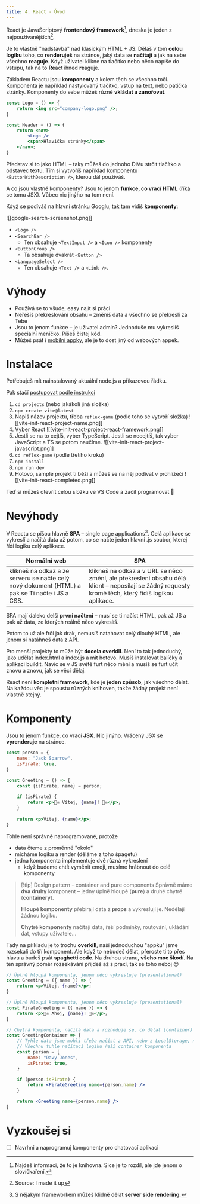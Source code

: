 ```yaml
---
title: 4. React - Úvod
---
```

React je JavaScriptový **frontendový framework**[^1], dneska je jeden z nejpoužívanějších[^2].

Je to vlastně "nadstavba" nad klasickým HTML + JS. Děláš v tom **celou logiku** toho, co **renderuješ** na stránce, jaký data se **načítají** a jak na sebe všechno **reaguje**. Když uživatel klikne na tlačítko nebo něco napíše do vstupu, tak na to **Re**act ihned **re**aguje.

Základem Reactu jsou **komponenty** a kolem těch se všechno točí. Komponenta je například nastylovaný tlačítko, vstup na text, nebo patička stránky. Komponenty do sebe můžeš různě **vkládat a zanořovat**.

```jsx
const Logo = () => {
	return <img src="company-logo.png" />;
}

const Header = () => {
	return <nav>
		<Logo />		
		<span>Hlavička stránky</span>
	</nav>;
}
```

Představ si to jako HTML – taky můžeš do jednoho DIVu strčit tlačítko a odstavec textu. Tím si vytvoříš například komponentu `<ButtonWithDescription />`, kterou dál používáš.

A co jsou vlastně komponenty? Jsou to jenom **funkce, co vrací HTML** (říká se tomu JSX). Vůbec nic jinýho na tom není.

Když se podíváš na hlavní stránku Googlu, tak tam vidíš **komponenty**:

![[google-search-screenshot.png]]

- `<Logo />`
- `<SearchBar />`
	- Ten obsahuje `<TextInput />` a `<Icon />` komponenty
- `<ButtonGroup />`
	- Ta obsahuje dvakrát `<Button />`
- `<LanguageSelect />`
	- Ten obsahuje `<Text />` a `<Link />`.
# Výhody
- Používá se to všude, easy najít si práci
- Neřešíš překreslování obsahu – změníš data a všechno se překreslí za Tebe
- Jsou to jenom funkce – je uživatel admin? Jednoduše mu vykreslíš speciální meníčko. Píšeš čistej kód.
- Můžeš psát i [mobilní appky](https://reactnative.dev/), ale je to dost jiný od webových appek.
# Instalace
Potřebuješ mít nainstalovaný aktuální node.js a příkazovou řádku.

Pak stačí [postupovat podle instrukcí](https://vite.dev/guide/#scaffolding-your-first-vite-project)

1. `cd projects` (nebo jakákoli jiná složka)
2. `npm create vite@latest`
3. Napiš název projektu, třeba `reflex-game` (podle toho se vytvoří složka)
   ![[vite-init-react-project-name.png]]
4. Vyber React
   ![[vite-init-react-project-react-framework.png]]
5. Jestli se na to cejtíš, vyber TypeScript. Jestli se necejtíš, tak vyber JavaScript a TS se potom naučíme.
   ![[vite-init-react-project-javascript.png]]
6. `cd reflex-game` (podle třetího kroku)
7. `npm install`
8. `npm run dev`
9. Hotovo, sample projekt ti běží a můžeš se na něj podívat v prohlížeči
   ![[vite-init-react-completed.png]]

Teď si můžeš otevřít celou složku ve VS Code a začít programovat 🥳
# Nevýhody
V Reactu se píšou hlavně **SPA** – single page applications[^3]. Celá aplikace se vykreslí a načítá data až potom, co se načte jeden hlavní .js soubor, kterej řídí logiku celý aplikace.

| **Normální web**                                                                               | **SPA**                                                                                                                                             |
| ---------------------------------------------------------------------------------------------- | --------------------------------------------------------------------------------------------------------------------------------------------------- |
| klikneš na odkaz a ze serveru se načte celý nový dokument (HTML) a pak se Ti načte i JS a CSS. | klikneš na odkaz a v URL se něco změní, ale překreslení obsahu dělá klient – neposílají se žádný requesty kromě těch, který řídíš logikou aplikace. |

SPA mají daleko delší **první načtení** – musí se ti načíst HTML, pak až JS a pak až data, ze kterých reálně něco vykreslíš.

Potom to už ale frčí jak drak, nemusíš natahovat celý dlouhý HTML, ale jenom si natáhneš data z API.

Pro menší projekty to může být **docela overkill**. Není to tak jednoduchý, jako udělat index.html a index.js a mít hotovo. Musíš instalovat balíčky a aplikaci buildit. Navíc se v JS světě furt něco mění a musíš se furt učit znovu a znovu, jak se věci dělaj.

React není **kompletní framework**, kde je **jeden způsob**, jak všechno dělat. Na každou věc je spoustu různých knihoven, takže žádný projekt není vlastně stejný.
# Komponenty
Jsou to jenom funkce, co vrací **JSX**. Nic jinýho. Vrácený JSX se **vyrenderuje** na stránce.

```jsx
const person = {
	name: "Jack Sparrow",
	isPirate: true,
}

const Greeting = () => {
	const {isPirate, name} = person;
	
	if (isPirate) {
		return <p>🏴‍☠️ Vítej, {name}! 🏴‍☠️</p>;
	}
	
	return <p>Vítej, {name}</p>;
}
```

Tohle není správně naprogramované, protože 
- data čteme z proměnné "okolo"
- mícháme logiku a render (děláme z toho špagetu)
- jedna komponenta implementuje dvě různá vykreslení
	- když budeme chtít vyměnit emoji, musíme hrábnout do celé komponenty

> [!tip] Design pattern - container and pure components
> Správně máme **dva druhy** komponent – jedny úplně hloupé (**pure**) a druhé chytré (**containery**).
>
> **Hloupé komponenty** přebírají data z **props** a vykreslují je. Nedělají žádnou logiku.
>
> **Chytré komponenty** načítají data, řeší podmínky, routování, ukládání dat, vstupy uživatele...

Tady na příkladu je to trochu **overkill**, naší jednoduchou "appku" jsme rozsekali do tří komponent. Ale když to nebudeš dělat, přeroste ti to přes hlavu a budeš psát **spaghetti code**. Na druhou stranu, **všeho moc škodí**. Na ten správný poměr rozsekávání přijdeš až s praxí, tak se toho neboj 😊

```jsx
// Úplně hloupá komponenta, jenom něco vykresluje (presentational)
const Greeting = ({ name }) => {
	return <p>Vítej, {name}</p>;
}

// Úplně hloupá komponenta, jenom něco vykresluje (presentational)
const PirateGreeting = ({ name }) => {
	return <p>🏴‍☠️ Ahoj, {name}! 🏴‍☠️</p>;
}

// Chytrá komponenta, načítá data a rozhoduje se, co dělat (container)
const GreetingContainer => {
	// Tyhle data jsme mohli třeba načíst z API, nebo z LocalStorage, nebo z ...
	// Všechnu tuhle načítací logiku řeší container komponenta
	const person = {
		name: "Davy Jones",
		isPirate: true,
	}

	if (person.isPirate) {
		return <PirateGreeting name={person.name} />
	}

	return <Greeting name={person.name} />
}
```

# Vyzkoušej si
- [ ] Navrhni a naprogramuj komponenty pro chatovací aplikaci

[^1]: Najdeš informaci, že to je knihovna. Sice je to rozdíl, ale jde jenom o slovíčkaření.

[^2]: Source: I made it up

[^3]: S nějakým frameworkem můžeš klidně dělat **server side rendering**.
